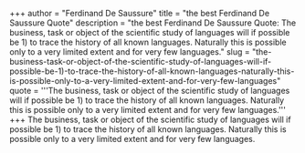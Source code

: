 +++
author = "Ferdinand De Saussure"
title = "the best Ferdinand De Saussure Quote"
description = "the best Ferdinand De Saussure Quote: The business, task or object of the scientific study of languages will if possible be 1) to trace the history of all known languages. Naturally this is possible only to a very limited extent and for very few languages."
slug = "the-business-task-or-object-of-the-scientific-study-of-languages-will-if-possible-be-1)-to-trace-the-history-of-all-known-languages-naturally-this-is-possible-only-to-a-very-limited-extent-and-for-very-few-languages"
quote = '''The business, task or object of the scientific study of languages will if possible be 1) to trace the history of all known languages. Naturally this is possible only to a very limited extent and for very few languages.'''
+++
The business, task or object of the scientific study of languages will if possible be 1) to trace the history of all known languages. Naturally this is possible only to a very limited extent and for very few languages.
